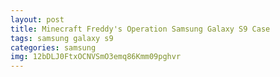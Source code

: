 ```yaml
---
layout: post
title: Minecraft Freddy's Operation Samsung Galaxy S9 Case
tags: samsung galaxy s9
categories: samsung
img: 12bDLJ0FtxOCNVSmO3emq86Kmm09pghvr
---
```

